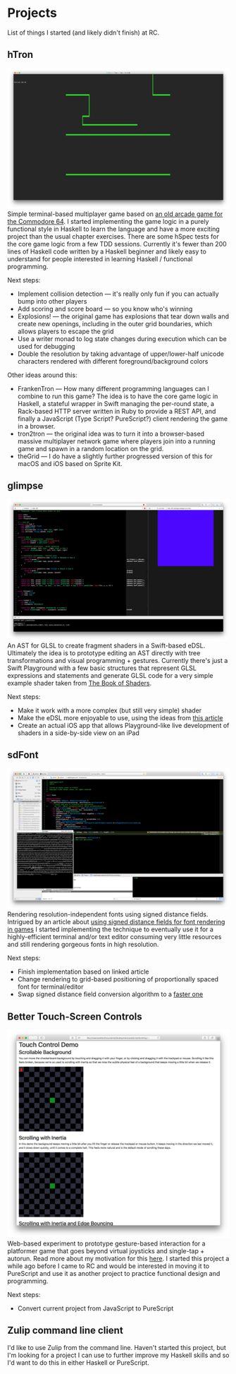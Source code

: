 # Projects

List of things I started (and likely didn't finish) at RC.


## hTron
![hTron screenshot](images/hTron.png)
Simple terminal-based multiplayer game based on [an old arcade game for the Commodore 64](https://github.com/mist64/ultimatetron2).
I started implementing the game logic in a purely functional style in Haskell to learn the language and have a more exciting project than the usual chapter exercises. There are some hSpec tests for the core game logic from a few TDD sessions.
Currently it's fewer than 200 lines of Haskell code written by a Haskell beginner and likely easy to understand for people interested in learning Haskell / functional programming.

Next steps:
* Implement collision detection — it's really only fun if you can actually bump into other players
* Add scoring and score board — so you know who's winning
* Explosions! — the original game has explosions that tear down walls and create new openings, including in the outer grid boundaries, which allows players to escape the grid
* Use a writer monad to log state changes during execution which can be used for debugging
* Double the resolution by taking advantage of upper/lower-half unicode characters rendered with different foreground/background colors

Other ideas around this:
* FrankenTron — How many different programming languages can I combine to run this game? The idea is to have the core game logic in Haskell, a stateful wrapper in Swift managing the per-round state, a Rack-based HTTP server written in Ruby to provide a REST API, and finally a JavaScript (Type Script? PureScript?) client rendering the game in a browser.
* tron2tron — the original idea was to turn it into a browser-based massive multiplayer network game where players join into a running game and spawn in a random location on the grid.
* theGrid — I do have a slightly further progressed version of this for macOS and iOS based on Sprite Kit.


## glimpse
![glimpse in Xcode](images/glimpse.png)
An AST for GLSL to create fragment shaders in a Swift-based eDSL. Ultimately the idea is to prototype editing an AST directly with tree transformations and visual programming + gestures.
Currently there's just a Swift Playground with a few basic structures that represent GLSL expressions and statements and generate GLSL code for a very simple example shader taken from [The Book of Shaders](http://thebookofshaders.com).

Next steps:
* Make it work with a more complex (but still very simple) shader
* Make the eDSL more enjoyable to use, using the ideas from [this article](http://www.fewbutripe.com/swift/html/dsl/2017/06/29/composable-html-views-in-swift.html)
* Create an actual iOS app that allows Playground-like live development of shaders in a side-by-side view on an iPad


## sdFont
![sdFont in Xcode](images/sdFont.png)
Rendering resolution-independent fonts using signed distance fields. Intrigued by an article about [using signed distance fields for font rendering in games](http://metalbyexample.com/rendering-text-in-metal-with-signed-distance-fields/) I started implementing the technique to eventually use it for a highly-efficient terminal and/or text editor consuming very little resources and still rendering gorgeous fonts in high resolution.

Next steps:
* Finish implementation based on linked article
* Change rendering to grid-based positioning of proportionally spaced font for terminal/editor
* Swap signed distance field conversion algorithm to a [faster one](http://fab.cba.mit.edu/classes/S62.12/docs/Meijster_distance.pdf)

## Better Touch-Screen Controls
![touch demo in Safari](images/touch.png)
Web-based experiment to prototype gesture-based interaction for a platformer game that goes beyond virtual joysticks and single-tap + autorun. Read more about my motivation for this [here](https://github.com/stefanlesser/recurse/blob/master/manifesto2017.md#invent-better-touch-screen-controls).
I started this project a while ago before I came to RC and would be interested in moving it to PureScript and use it as another project to practice functional design and programming.

Next steps:
* Convert current project from JavaScript to PureScript


## Zulip command line client
I'd like to use Zulip from the command line. Haven't started this project, but I'm looking for a project I can use to further improve my Haskell skills and so I'd want to do this in either Haskell or PureScript.
